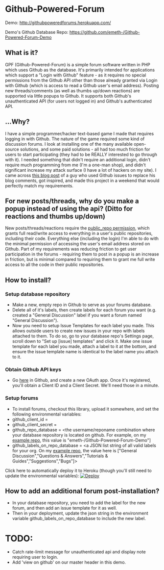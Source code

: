 # Github-Powered-Forum

Demo: http://githubpoweredforums.herokuapp.com/

Demo's Github Database Repo: https://github.com/emeth-/Github-Powered-Forum-Demo

## What is it?
GPF (Github-Powered-Forum) is a simple forum software written in PHP which uses Github as the database. It's primarily intended for applications which support a "Login with Github" feature - as it requires no special permissions from the Github API other than those already granted via Login with Github (which is access to read a Github user's email address). Posting new threads/comments (as well as thumbs up/down reactions) are supported via little popups to Github. It supports both Github's unauthenticated API (for users not logged in) and Github's authenticated API.

## ...Why?
I have a simple programmer/hacker text-based game I made that requires logging in with Github. The nature of the game required some kind of discussion forums. I look at installing one of the many available open-source solutions, and some paid solutions - all had too much friction for users to start participating (they had to be REALLY interested to go through with it). I needed something that didn't require an additional login, didn't require much programming from me (I'm a one-man shop), and didn't significant increase my attack surface (I have a lot of hackers on my site). I came across [this blog post](http://donw.io/post/github-comments/) of a guy who used Github issues to replace his blog comments, got inspired, and made this project in a weekend that would perfectly match my requirements.

## For new posts/threads, why do you make a popup instead of using the api? (Ditto for reactions and thumbs up/down)
New posts/threads/reactions require the [public_repo permission](https://developer.github.com/apps/building-oauth-apps/understanding-scopes-for-oauth-apps/#available-scopes), which grants full read/write access to everything in a user's public repositories, including their code. Everything else (including the login) I'm able to do with the minimal permission of accessing the user's email address stored on Github. Part of my requirements was reducing friction to get user participation in the forums - requiring them to post in a popup is an increase in friction, but is minimal compared to requiring them to grant me full write access to all the code in their public repositories.

## How to install?
### Setup database repository
- Make a new, empty repo in Github to serve as your forums database.
- Delete all of it's labels, then create labels for each forum you want (e.g. created a "General Discussion" label if you want a forum named "General Discussion").
- Now you need to setup Issue Templates for each label you made. This allows outside users to create new issues in your repo with labels attached to them. To do so, go to your database repo's Settings page, scroll down to "Set up [issue] templates" and click it. Make one issue template for each label you made, attach a label to it at the bottom, and ensure the issue template name is identical to the label name you attach to it.
### Obtain Github API keys
- Go [here](https://github.com/settings/developers) in Github, and create a new OAuth app. Once it's registered, you'll obtain a Client ID and a Client Secret. We'll need those in a minute.
### Setup forums

- To install forums, checkout this library, upload it somewhere, and set the following environmental variables:
- github_client_id = <the Client ID you obtained earlier>
- github_client_secret = <the Client Secret you obtained earlier>
- github_repo_database = <the username/reponame combination where your database repository is located on github. For example, on my [example repo](https://github.com/emeth-/Github-Powered-Forum-Demo), this value is "emeth-/Github-Powered-Forum-Demo"]
- github_labels_on_repo_database = <a JSON list string of all valid labels for your org. On my [example repo](https://github.com/emeth-/Github-Powered-Forum-Demo), the value here is ["General Discussion","Questions & Answers","Tutorials & Guides","Suggestions","Bugs"]>

Click here to automatically deploy it to Heroku (though you'll still need to update the environmental variables):
[![Deploy](https://www.herokucdn.com/deploy/button.png)](https://heroku.com/deploy)

## How to add an additional forum post-installation?
- In your database repository, you need to add the label for the new forum, and then add an issue template for it as well.
- Then in your deployment, update the json string in the environment variable github_labels_on_repo_database to include the new label.

# TODO:
- Catch rate-limit message for unauthenticated api and display note requiring user to login.
- Add 'view on github' on our master header in this demo.
